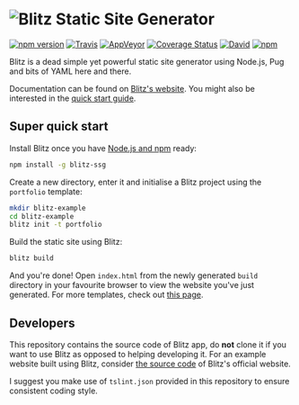 # ![Blitz Static Site Generator](https://getblitz.io/assets/img/blitz-logo-small.png)

[![npm version](https://badge.fury.io/js/blitz-ssg.svg)](https://badge.fury.io/js/blitz-ssg)
[![Travis](https://img.shields.io/travis/TimboKZ/blitz.svg?label=Linux%20%26%20OS%20X)]()
[![AppVeyor](https://img.shields.io/appveyor/ci/timbokz/blitz.svg?label=Windows)]()
[![Coverage Status](https://coveralls.io/repos/github/TimboKZ/blitz/badge.svg?branch=development)](https://coveralls.io/github/TimboKZ/blitz?branch=development)
[![David](https://img.shields.io/david/TimboKZ/blitz.svg)](https://www.npmjs.com/package/blitz-ssg)
[![npm](https://img.shields.io/npm/dm/blitz-ssg.svg)](https://www.npmjs.com/package/blitz-ssg)

Blitz is a dead simple yet powerful static site generator using Node.js, Pug and bits of YAML here and there.

Documentation can be found on [Blitz's website](https://getblitz.io/). You might also be interested in the
[quick start guide](https://getblitz.io/docs/0.1/getting-started-template/).

## Super quick start

Install Blitz once you have [Node.js and npm](https://docs.npmjs.com/getting-started/installing-node) ready:

```bash
npm install -g blitz-ssg
```

Create a new directory, enter it and initialise a Blitz project using the `portfolio` template:

```bash
mkdir blitz-example
cd blitz-example
blitz init -t portfolio
```

Build the static site using Blitz:

```bash
blitz build
```

And you're done! Open `index.html` from the newly generated `build` directory in your favourite browser to view the
website you've just generated. For more templates, check out [this page](https://getblitz.io/docs/0.1/getting-started-template/).

## Developers

This repository contains the source code of Blitz app, do **not** clone it if you want to use Blitz as opposed to
helping developing it. For an example website built using Blitz, consider [the source code](https://github.com/TimboKZ/blitz-website)
of Blitz's official website.

I suggest you make use of `tslint.json` provided in this repository to ensure consistent coding style.